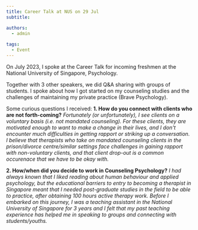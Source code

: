 ```yaml
---
title: Career Talk at NUS on 29 Jul
subtitle: 

authors:
  - admin
  
tags:
  - Event
---
```

On July 2023, I spoke at the Career Talk for incoming freshmen at the National University of Singapore, Psychology. </br>

Together with 3 other speakers, we did Q&A sharing with groups of students. I spoke about how I got started on my counseling studies and the challenges of maintaining my private practice (Brave Psychology). 

Some curious questions I received:
**1. How do you connect with clients who are not forth-coming?** 
*Fortunately (or unfortunately), I see clients on a voluntary basis (i.e. not mandated counseling). For these clients, they are motivated enough to want to make a change in their lives, and I don't encounter much difficulties in getting rapport or striking up a conversation. I believe that therapists who take on mandated counseling clients in the prison/divorce centre/similar settings face challenges in gaining rapport with non-voluntary clients, and that client drop-out is a common occurenace that we have to be okay with.*

**2. How/when did you decide to work in Counseling Psychology?**
*I had always known that I liked reading about human behaviour and applied psychology, but the educational barriers to entry to becoming a therapist in Singapore meant that I needed post-graduate studies in the field to be able to practice, after obtaining 100 hours active therapy work. Before I embarked on this journey, I was a teaching assistant in the National University of Singapore for 3 years and I felt that my past teaching experience has helped me in speaking to groups and connecting with students/youths.*



